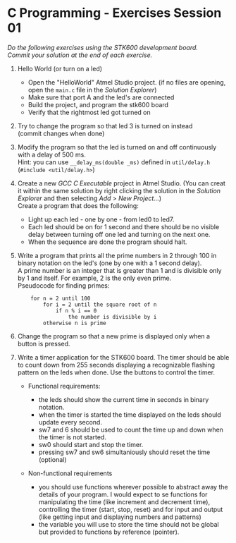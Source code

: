 # C Programming - Exercises Session 01

*Do the following exercises using the STK600 development board.  
Commit your solution at the end of each exercise.*

1. Hello World (or turn on a led)
    * Open the "HelloWorld" Atmel Studio project. (if no files are opening, open the `main.c` file in the *Solution Explorer*)
    * Make sure that port A and the led's are connected
    * Build the project, and program the stk600 board
    * Verify that the rightmost led got turned on

1. Try to change the program so that led 3 is turned on instead  
    (commit changes when done)

1. Modify the program so that the led is turned on and off continuously with a delay of 500 ms.  
    Hint: you can use `__delay_ms(double _ms)` defined in `util/delay.h` (`#include <util/delay.h>`)  

1. Create a new *GCC C Executable* project in Atmel Studio. (You can creat it within the same solution by right clicking the solution in the *Solution Explorer* and then selecting *Add* > *New Project...*)  
Create a program that does the following:
    * Light up each led - one by one - from led0 to led7.
    * Each led should be on for 1 second and there should be no visible delay between turning off one led and turning on the next one.
    * When the sequence are done the program should halt.

1. Write a program that prints all the prime numbers in 2 through 100 in binary notation on the led's (one by one with a 1 second delay).   
A prime number is an integer that is greater than 1 and is divisible only by 1 and itself. For example, 2 is the only even prime.  
Pseudocode for finding primes:  
    ```
        for n = 2 until 100 
            for i = 2 until the square root of n 
                if n % i == 0 
                    the number is divisible by i 
            otherwise n is prime
    ```

1. Change the program so that a new prime is displayed only when a button is pressed.

1. Write a timer application for the STK600 board. The timer should be able to count down from 255 seconds displaying a recognizable flashing pattern on the leds when done. Use the buttons to control the timer.  

    * Functional requirements:
        * the leds should show the current time in seconds in binary notation.
        * when the timer is started the time displayed on the leds should update every second.
        * sw7 and 6 should be used to count the time up and down when the timer is not started.
        * sw0 should start and stop the timer.
        * pressing sw7 and sw6 simultaniously should reset the time (optional)

    * Non-functional requirements
        * you should use functions wherever possible to abstract away the details of your program. I would expect to se functions for manipulating the time (like increment and decrement time), controlling the timer (start, stop, reset) and for input and output (like getting input and displaying numbers and patterns)
        * the variable you will use to store the time should not be global but provided to functions by reference (pointer).
